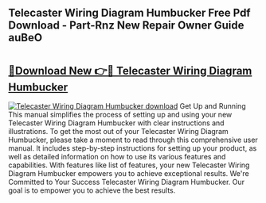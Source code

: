 ## Telecaster Wiring Diagram Humbucker Free Pdf Download - Part-Rnz New Repair Owner Guide auBeO

# <h2><a href="http://dfj53yz.blite.top/?on=Telecaster+Wiring+Diagram+Humbucker">🔗Download New 👉🔴 Telecaster Wiring Diagram Humbucker</a></h2>

[![Telecaster Wiring Diagram Humbucker download](https://i.imgur.com/lujVjoI.png)](http://dfj53yz.blite.top/?on=Telecaster+Wiring+Diagram+Humbucker)
Get Up and Running This manual simplifies the process of setting up and using your new Telecaster Wiring Diagram Humbucker with clear instructions and illustrations. To get the most out of your Telecaster Wiring Diagram Humbucker, please take a moment to read through this comprehensive user manual. It includes step-by-step instructions for setting up your product, as well as detailed information on how to use its various features and capabilities. With features like list of features, your new Telecaster Wiring Diagram Humbucker empowers you to achieve exceptional results. We're Committed to Your Success Telecaster Wiring Diagram Humbucker. Our goal is to empower you to achieve the best results.
